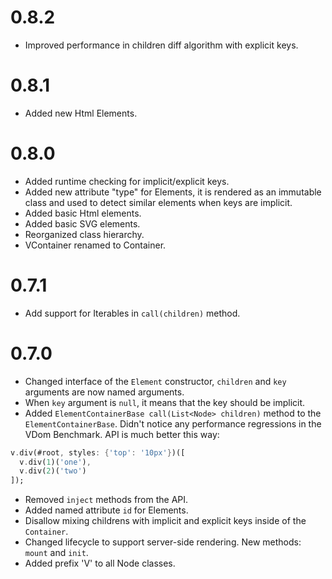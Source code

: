 # 0.8.2

- Improved performance in children diff algorithm with explicit keys.

# 0.8.1

- Added new Html Elements.

# 0.8.0

- Added runtime checking for implicit/explicit keys.
- Added new attribute "type" for Elements, it is rendered as an
  immutable class and used to detect similar elements when keys are
  implicit.
- Added basic Html elements.
- Added basic SVG elements.
- Reorganized class hierarchy.
- VContainer renamed to Container.

# 0.7.1

- Add support for Iterables in `call(children)` method.

# 0.7.0

- Changed interface of the `Element` constructor, `children` and `key`
  arguments are now named arguments.
- When `key` argument is `null`, it means that the key should be
  implicit.
- Added `ElementContainerBase call(List<Node> children)` method to the
  `ElementContainerBase`. Didn't notice any performance regressions in
  the VDom Benchmark. API is much better this way:

```dart
v.div(#root, styles: {'top': '10px'})([
  v.div(1)('one'),
  v.div(2)('two')
]);
```

- Removed `inject` methods from the API.
- Added named attribute `id` for Elements.
- Disallow mixing childrens with implicit and explicit keys inside of the
  `Container`.
- Changed lifecycle to support server-side rendering. New methods:
  `mount` and `init`.
- Added prefix 'V' to all Node classes.
